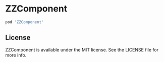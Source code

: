 # ZZComponent

```ruby
pod 'ZZComponent'
```

## License

ZZComponent is available under the MIT license. See the LICENSE file for more info.
